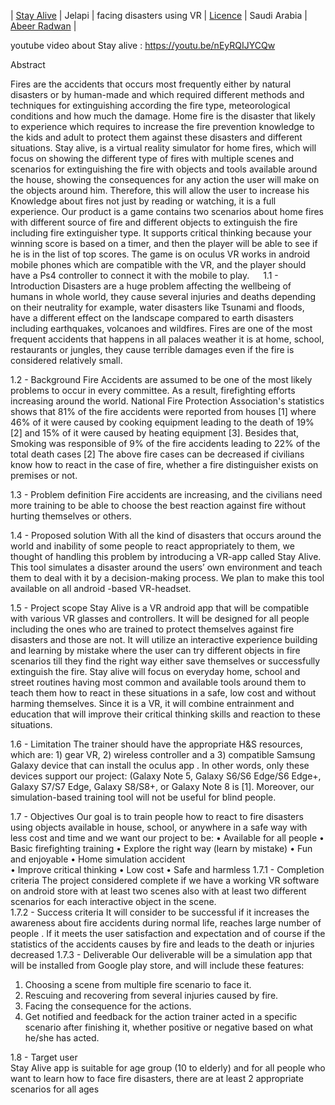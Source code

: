 | [Stay Alive](https://github.com/AbeerRadwan/Stay-Alive-Demo-2018/tree/master/stay_alive/StayAlive2018) | Jelapi | facing disasters using VR | [Licence](https://github.com/AbeerRadwan/Stay-Alive-Demo-2018/blob/add-license-1/LICENSE) | Saudi Arabia | [Abeer Radwan](https://github.com/AbeerRadwan) |


youtube video about Stay alive : https://youtu.be/nEyRQIJYCQw


Abstract

Fires are the accidents that occurs most frequently either by natural disasters or by human-made and which required different methods and techniques for extinguishing according the fire type, meteorological conditions and how much the damage. Home fire is the disaster that likely to experience which requires to increase the fire prevention knowledge to the kids and adult to protect them against these disasters and different situations.
Stay alive, is a virtual reality simulator for home fires, which will focus on showing the different type of fires with multiple scenes and scenarios for extinguishing the fire with objects and tools available around the house, showing the consequences for any action the user will make on the objects around him. Therefore, this will allow the user to increase his Knowledge about fires not just by reading or watching, it is a full experience.
Our product is a game contains two scenarios about home fires with different source of fire and different objects to extinguish the fire including fire extinguisher type. It supports critical thinking because your winning score is based on a timer, and then the player will be able to see if he is in the list of top scores.
The game is on oculus VR works in android mobile phones which are compatible with the VR, and the player should have a Ps4 controller to connect it with the mobile to play.
 
1.1 - Introduction 
Disasters are a huge problem affecting the wellbeing of humans in whole world, they cause several injuries and deaths depending on their neutrality for example, water disasters like Tsunami and floods, have a different effect on the landscape compared to earth disasters including earthquakes, volcanoes and wildfires.
Fires are one of the most frequent accidents that happens in all palaces weather it is at home, school, restaurants or jungles, they cause terrible damages even if the fire is considered relatively small. 

1.2 - Background 
Fire Accidents are assumed to be one of the most likely problems to occur in every committee. As a result, firefighting efforts increasing around the world.
National Fire Protection Association's statistics shows that 81% of the fire accidents were reported from houses [1] where 46% of it were caused by cooking equipment leading to the death of 19% [2]  and 15% of it were caused by heating equipment [3]. Besides that, Smoking was responsible of 9% of the fire accidents leading to 22% of the total death cases [2]
The above fire cases can be decreased if civilians know how to react in the case of fire, whether a fire distinguisher exists on premises or not. 

1.3 - Problem definition 
Fire accidents are increasing, and the civilians need more training to be able to choose the best reaction against fire without hurting themselves or others.   

1.4 - Proposed solution
With all the kind of disasters that occurs around the world and inability of some people to react appropriately to them, we thought of handling this problem by introducing a VR-app called Stay Alive. This tool simulates a disaster around the users’ own environment and teach them to deal with it by a decision-making process. We plan to make this tool available on all android -based VR-headset.

1.5 - Project scope 
Stay Alive is a VR android app that will be compatible with various VR glasses and controllers. It will be designed for all people including the ones who are trained to protect themselves against fire disasters and those are not. It will utilize an interactive experience building and learning by mistake where the user can try different objects in fire scenarios till they find the right way either save themselves or successfully extinguish the fire. Stay alive will focus on everyday home, school and street routines having most common and available tools around them to teach them how to react in these situations in a safe, low cost and without harming themselves. Since it is a VR, it will combine entrainment and education that will improve their critical thinking skills and reaction to these situations.

1.6 - Limitation 
The trainer should have the appropriate H&S  resources, which are: 1) gear VR, 2) wireless controller and a 3) compatible Samsung Galaxy device that can install the oculus app  . In other words, only these devices support our project: (Galaxy Note 5, Galaxy S6/S6 Edge/S6 Edge+, Galaxy S7/S7 Edge, Galaxy S8/S8+, or Galaxy Note 8 is [1]. Moreover, our simulation-based training tool will not be useful for blind people.

1.7 - Objectives 
Our goal is to train people how to react to fire disasters using objects available in house, school, or anywhere in a safe way with less cost and time and we want our project to be:
•	Available for all people 
•	Basic firefighting training 
•	Explore the right way (learn by mistake)
•	Fun and enjoyable 
•	Home simulation accident   
•	Improve critical thinking 
•	Low cost 
•	Safe and harmless 
1.7.1 - Completion criteria 
The project considered complete if we have a working VR software on android store with at least two scenes also with at least two different scenarios for each interactive object in the scene.  
1.7.2 - Success criteria 
It will consider to be successful if it increases the awareness about fire accidents during normal life, reaches large number of people . If it meets the user  satisfaction and expectation and of course if the statistics of the accidents causes by fire and leads to the death or injuries decreased 
1.7.3 - Deliverable 
Our deliverable will be a simulation app that will be installed from Google play store, and will include these features:	
1.	Choosing a scene from multiple fire scenario to face it.
2.	Rescuing and recovering from several injuries caused by fire.
3.	Facing the consequence for the actions.
4.	Get notified and feedback for the action trainer acted in a specific scenario after finishing it, whether positive or negative based on what he/she has acted.

1.8 - Target user	
Stay Alive app is suitable for age group (10 to elderly) and for all people who want to learn how to face fire disasters, there are at least 2 appropriate scenarios for all ages

